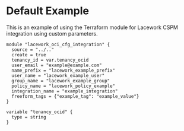 # Default Example

This is an example of using the Terraform module for Lacework CSPM integration
using custom parameters.

```hcl
module "lacework_oci_cfg_integration" {
  source = "../.."
  create = true
  tenancy_id = var.tenancy_ocid
  user_email = "example@example.com"
  name_prefix = "lacework_example_prefix"
  user_name = "lacework_example_user"
  group_name = "lacework_example_group"
  policy_name = "lacework_policy_example"
  integration_name = "example_integration"
  freeform_tags = {"example_tag": "example_value"}
}

variable "tenancy_ocid" {
  type = string
}
```
